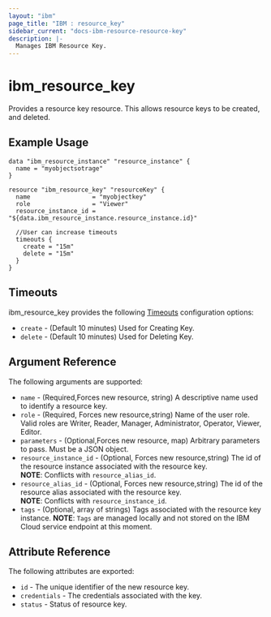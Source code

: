 ```yaml
---
layout: "ibm"
page_title: "IBM : resource_key"
sidebar_current: "docs-ibm-resource-resource-key"
description: |-
  Manages IBM Resource Key.
---
```


# ibm\_resource_key

Provides a resource key resource. This allows resource keys to be created, and deleted.

## Example Usage

```hcl
data "ibm_resource_instance" "resource_instance" {
  name = "myobjectsotrage"
}

resource "ibm_resource_key" "resourceKey" {
  name                 = "myobjectkey"
  role                 = "Viewer"
  resource_instance_id = "${data.ibm_resource_instance.resource_instance.id}"

  //User can increase timeouts 
  timeouts {
    create = "15m"
    delete = "15m"
  }
}
```

## Timeouts

ibm_resource_key provides the following [Timeouts](https://www.terraform.io/docs/configuration/resources.html#timeouts) configuration options:

* `create` - (Default 10 minutes) Used for Creating Key.
* `delete` - (Default 10 minutes) Used for Deleting Key.

## Argument Reference

The following arguments are supported:

* `name` - (Required,Forces new resource, string) A descriptive name used to identify a resource key.
* `role` - (Required, Forces new resource,string) Name of the user role. Valid roles are Writer, Reader, Manager, Administrator, Operator, Viewer, Editor.
* `parameters` - (Optional,Forces new resource, map) Arbitrary parameters to pass. Must be a JSON object.
* `resource_instance_id` - (Optional, Forces new resource,string) The id of the resource instance associated with the resource key.  
 **NOTE**: Conflicts with `resource_alias_id`.
* `resource_alias_id` - (Optional, Forces new resource,string) The id of the resource alias associated with the resource key.  
 **NOTE**: Conflicts with `resource_instance_id`.
* `tags` - (Optional, array of strings) Tags associated with the resource key instance.
  **NOTE**: `Tags` are managed locally and not stored on the IBM Cloud service endpoint at this moment.

## Attribute Reference

The following attributes are exported:

* `id` - The unique identifier of the new resource key.
* `credentials` - The credentials associated with the key.
* `status` - Status of resource key.
